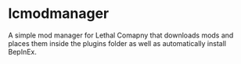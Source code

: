 # lcmodmanager
A simple mod manager for Lethal Comapny that downloads mods and places them inside the plugins folder as well as automatically install BepInEx.